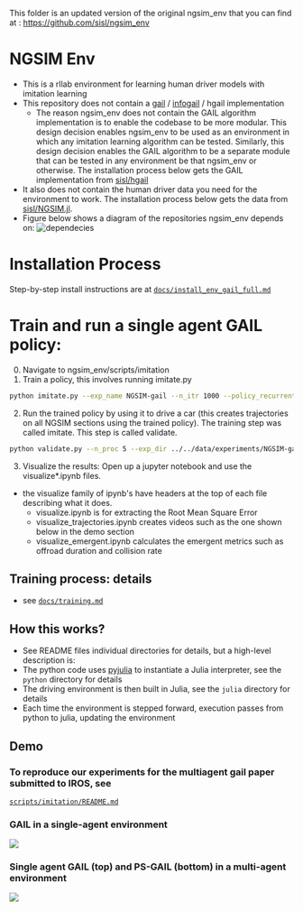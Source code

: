 This folder is an updated version of the original ngsim_env that you can find at : https://github.com/sisl/ngsim_env
# NGSIM Env
- This is a rllab environment for learning human driver models with imitation learning
- This repository does not contain a [gail](https://arxiv.org/abs/1606.03476) / [infogail](https://arxiv.org/abs/1703.08840) / hgail implementation
  - The reason ngsim_env does not contain the GAIL algorithm implementation is to enable the codebase to be more modular. This design decision enables ngsim_env to be used as an environment in which any imitation learning algorithm can be tested. Similarly, this design decision enables the GAIL algorithm to be a separate module that can be tested in any environment be that ngsim_env or otherwise. The installation process below gets the GAIL implementation from [sisl/hgail](https://github.com/sisl/hgail)
- It also does not contain the human driver data you need for the environment to work. The installation process below gets the data from [sisl/NGSIM.jl](https://github.com/sisl/NGSIM.jl).
- Figure below shows a diagram of the repositories ngsim_env depends on:
![dependecies](docs/ngsim_env:RepositoryDependencies.png)

# Installation Process
Step-by-step install instructions are at [`docs/install_env_gail_full.md`](docs/install_env_gail_full.md)

# Train and run a single agent GAIL policy: 
0. Navigate to ngsim_env/scripts/imitation
1. Train a policy, this involves running imitate.py 
```bash
python imitate.py --exp_name NGSIM-gail --n_itr 1000 --policy_recurrent True
```
2. Run the trained policy by using it to drive a car (this creates trajectories on all NGSIM sections using the trained policy). The training step was called imitate. This step is called validate.
```bash
python validate.py --n_proc 5 --exp_dir ../../data/experiments/NGSIM-gail/ --params_filename itr_1000.npz --random_seed 42
```
3. Visualize the results: Open up a jupyter notebook and use the visualize*.ipynb files.
  - the visualize family of ipynb's have headers at the top of each file describing what it does.
    - visualize.ipynb is for extracting the Root Mean Square Error
    - visualize_trajectories.ipynb creates videos such as the one shown below in the demo section
    - visualize_emergent.ipynb calculates the emergent metrics such as offroad duration and collision rate

## Training process: details
- see [`docs/training.md`](docs/training.md)

## How this works?
- See README files individual directories for details, but a high-level description is:
- The python code uses [pyjulia](https://github.com/JuliaPy/pyjulia) to instantiate a Julia interpreter, see the `python` directory for details
- The driving environment is then built in Julia, see the `julia` directory for details
- Each time the environment is stepped forward, execution passes from python to julia, updating the environment

## Demo
### To reproduce our experiments for the multiagent gail paper submitted to IROS, see 
[`scripts/imitation/README.md`](scripts/imitation/README.md)

### GAIL in a single-agent environment
![](media/single_agent_gail.gif)

### Single agent GAIL (top) and PS-GAIL (bottom) in a multi-agent environment
![](media/single_multi_model_2_seed_1.gif)
